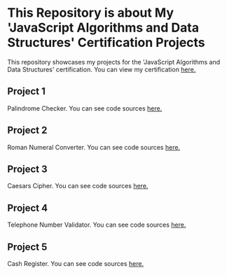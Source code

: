 # This Repository is about My 'JavaScript Algorithms and Data Structures' Certification Projects

This repository showcases my projects for the 'JavaScript Algorithms and Data Structures' certification. You can view my certification [here.](https://www.freecodecamp.org/certification/AbrahamBilici/javascript-algorithms-and-data-structures)

## Project 1 
Palindrome Checker. You can see code sources [here.](https://github.com/AbrahamBilici/halilibrahimbilici/blob/master/MyProjects/PalindromeChecker/palidromChecker.js)

## Project 2
Roman Numeral Converter. You can see code sources [here.](https://github.com/AbrahamBilici/halilibrahimbilici/blob/master/MyProjects/RomanNumeralConverter/RomanNumeralConverter.js)

## Project 3
Caesars Cipher. You can see code sources [here.](https://github.com/AbrahamBilici/halilibrahimbilici/blob/master/MyProjects/CaesarsCipher/CaesarsCipher.js)

## Project 4
Telephone Number Validator. You can see code sources [here.](https://github.com/AbrahamBilici/halilibrahimbilici/blob/master/MyProjects/TelephoneNumberValidator/TelephoneNumberValidator.js)

## Project 5
Cash Register. You can see code sources [here.](https://github.com/AbrahamBilici/halilibrahimbilici/blob/master/MyProjects/CashRegister/CashRegister.js)
